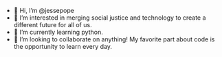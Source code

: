 - 👋 Hi, I’m @jessepope
- 👀 I’m interested in merging social justice and technology to create a different future for all of us.
- 🌱 I’m currently learning python.
- 💞️ I’m looking to collaborate on anything! My favorite part about code is the opportunity to learn every day. 

<!---
jessepope/jessepope is a ✨ special ✨ repository because its `README.md` (this file) appears on your GitHub profile.
You can click the Preview link to take a look at your changes.
--->
